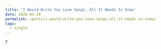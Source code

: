 ```yaml
---
title: 'I Would Write You Love Songs, All It Needs Is Snow'
date: 2026-03-20
permalink: /posts/i-would-write-you-love-songs-all-it-needs-is-snow/
tags:
  - single
---
```


?